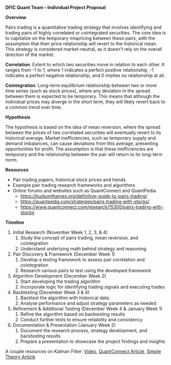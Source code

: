 **DFIC Quant Team – Individual Project Proposal**

**Overview**

Pairs trading is a quantitative trading strategy that involves identifying and trading pairs of highly correlated or cointegrated securities. The core idea is to capitalize on the temporary mispricing between these pairs, with the assumption that their price relationship will revert to the historical mean. This strategy is considered market-neutral, as it doesn't rely on the overall direction of the market.

**Correlation**: Extent to which two securities move in relation to each other. It ranges from -1 to 1, where 1 indicates a perfect positive relationship, -1 indicates a perfect negative relationship, and 0 implies no relationship at all.

**Cointegration**: Long-term equilibrium relationship between two or more time series (such as stock prices), where any deviation in the spread between them is expected to be temporary. This means that although the individual prices may diverge in the short term, they will likely revert back to a common trend over time.

**Hypothesis**

The hypothesis is based on the idea of mean reversion, where the spread between the prices of two correlated securities will eventually revert to its historical average. Market inefficiencies, such as temporary supply and demand imbalances, can cause deviations from this average, presenting opportunities for profit. The assumption is that these inefficiencies are temporary and the relationship between the pair will return to its long-term norm.

**Resources**

- Pair trading papers, historical stock prices and trends
- Example pair trading research frameworks and algorithms
- Online forums and websites such as QuantConnect and QuantPedia
  - <https://hudsonthames.org/definitive-guide-to-pairs-trading/>
  - <https://quantpedia.com/strategies/pairs-trading-with-stocks/>
  - <https://www.quantconnect.com/research/15300/pairs-trading-with-stocks>

**Timeline**

1. Initial Research (November Week 1, 2, 3, & 4)
    1. Study the concept of pairs trading, mean reversion, and cointegration
    2. Understand underlying math behind strategy and reasoning
2. Pair Discovery & Framework (December Week 1)
    1. Develop a testing framework to assess pair correlation and cointegration
    2. Research various pairs to test using the developed framework
3. Algorithm Development (December Week 2)
    1. Start developing the trading algorithm
    2. Incorporate logic for identifying trading signals and executing trades
4. Backtesting (December Week 3 & 4)
    1. Backtest the algorithm with historical data.
    2. Analyse performance and adjust strategy parameters as needed
5. Refinement & Additional Testing (December Week 4 & January Week 1)
    1. Refine the algorithm based on backtesting results
    2. Conduct further tests to ensure reliability and consistency
6. Documentation & Presentation (January Week 2)
    1. Document the research process, strategy development, and backtesting results
    2. Prepare a presentation to showcase the project findings and insights

A couple resources on Kalman Filter: [Video](https://www.youtube.com/watch?v=YavO2-sNVcs&t=540s&ab_channel=Hudson%26Thames), [QuantConnect Article](https://github.com/QuantConnect/Research/blob/master/Analysis/02%20Kalman%20Filter%20Based%20Pairs%20Trading.ipynb), [Simple Theory Article](https://www.quantstart.com/articles/Dynamic-Hedge-Ratio-Between-ETF-Pairs-Using-the-Kalman-Filter/)
